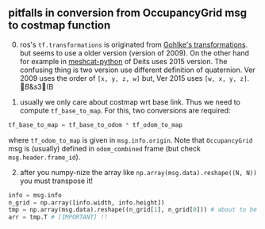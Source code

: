 ## pitfalls in conversion from OccupancyGrid msg to costmap function
0. ros's `tf.transformations` is originated from [Gohlke's transformations](https://pypi.org/project/transformations/). but seems to use a older version (version of 2009). On the other hand for example in [meshcat-python](https://github.com/rdeits/meshcat-python) of Deits uses 2015 version. The confusing thing is two version use different definition of quaternion. Ver 2009 uses the order of `[x, y, z, w]` but, Ver 2015 uses `[w, x, y, z]`. $B$&$s$3(B


1. usually we only care about costmap wrt base link. Thus we need to compute `tf_base_to_map`. For this, two conversions are required:
```python
tf_base_to_map = tf_base_to_odom * tf_odom_to_map
```
where `tf_odom_to_map` is given in `msg.info.origin`. Note that `OccupancyGrid` msg is (usually) defined in `odom_combined` frame (but check `msg.header.frame_id`).

2. after you numpy-nize the array like `np.array(msg.data).reshape((N, N))` you must transpose it!
```python
info = msg.info
n_grid = np.array([info.width, info.height])
tmp = np.array(msg.data).reshape((n_grid[1], n_grid[0])) # about to be transposed!!
arr = tmp.T # [IMPORTANT] !!
```

